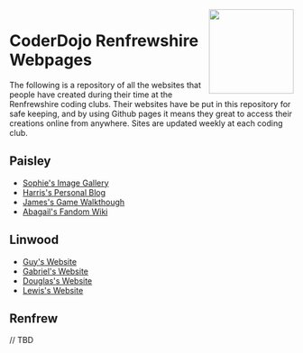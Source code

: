 
<img align='right' src='https://pbs.twimg.com/profile_images/378800000074131854/8f9b83843cd9ebae74892f4edf47e268.jpeg' width='150' height='150' />

# CoderDojo Renfrewshire Webpages

The following is a repository of all the websites that people have created during their time at the Renfrewshire coding clubs. Their websites have be put in this repository for safe keeping, and by using Github pages it means they great to access their creations online from anywhere. Sites are updated weekly at each coding club.

## Paisley

* [Sophie's Image Gallery](https://coderdojo-renfrewshire.github.io/webpages/sophie)
* [Harris's Personal Blog](https://coderdojo-renfrewshire.github.io/webpages/harris) 
* [James's Game Walkthough](https://coderdojo-renfrewshire.github.io/webpages/james)
* [Abagail's  Fandom Wiki](https://coderdojo-renfrewshire.github.io/webpages/abagail) 

## Linwood

* [Guy's Website](https://coderdojo-renfrewshire.github.io/webpages/guy)
* [Gabriel's Website](https://coderdojo-renfrewshire.github.io/webpages/gabriel)
* [Douglas's Website](https://coderdojo-renfrewshire.github.io/webpages/douglas)
* [Lewis's Website](https://coderdojo-renfrewshire.github.io/webpages/lewis)

## Renfrew

// TBD


